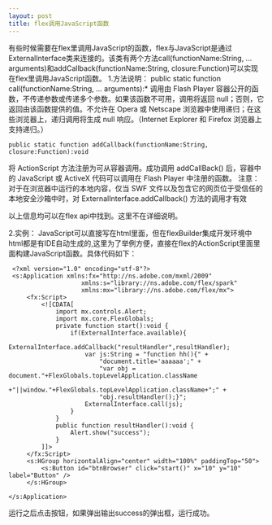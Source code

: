 ```yaml
---
layout: post
title: flex调用JavaScript函数
---
```


有些时候需要在flex里调用JavaScript的函数，flex与JavaScript是通过ExternalInterface类来连接的。该类有两个方法call(functionName:String, ... arguments)和addCallback(functionName:String, closure:Function)可以实现在flex里调用JavaScript函数。
1.方法说明：
 public static function call(functionName:String, ... arguments):*
 调用由 Flash Player 容器公开的函数，不传递参数或传递多个参数。如果该函数不可用，调用将返回 null；否则，它返回由该函数提供的值。不允许在 Opera 或 Netscape 浏览器中使用递归；在这些浏览器上，递归调用将生成 null 响应。（Internet Explorer 和 Firefox 浏览器上支持递归。） 

    public static function addCallback(functionName:String, closure:Function):void
   
 将 ActionScript 方法注册为可从容器调用。成功调用 addCallBack() 后，容器中的 JavaScript 或 ActiveX 代码可以调用在 Flash Player 中注册的函数。 
注意：对于在浏览器中运行的本地内容，仅当 SWF 文件以及包含它的网页位于受信任的本地安全沙箱中时，对 ExternalInterface.addCallback() 方法的调用才有效
    
以上信息均可以在flex api中找到。这里不在详细说明。

2.实例：
    JavaScript可以直接写在html里面，但在flexBuilder集成开发环境中html都是有IDE自动生成的,这里为了举例方便，直接在flex的ActionScript里面里面构建JavaScript函数。具体代码如下：

     <?xml version="1.0" encoding="utf-8"?>
     <s:Application xmlns:fx="http://ns.adobe.com/mxml/2009" 
                        xmlns:s="library://ns.adobe.com/flex/spark" 
                        xmlns:mx="library://ns.adobe.com/flex/mx">
         <fx:Script>
             <![CDATA[
                 import mx.controls.Alert;
                 import mx.core.FlexGlobals;
                 private function start():void {
                     if(ExternalInterface.available){
                         ExternalInterface.addCallback("resultHandler",resultHandler);
                         var js:String = "function hh(){" +
                             "document.title='aaaaaa';" +
                             "var obj = document."+FlexGlobals.topLevelApplication.className
                                         +"||window."+FlexGlobals.topLevelApplication.className+";" +
                             "obj.resultHandler();}";
                         ExternalInterface.call(js);
                     }           
                 }
                 public function resultHandler():void {
                     Alert.show("success");
                 }
             ]]>
         </fx:Script>
         <s:HGroup horizontalAlign="center" width="100%" paddingTop="50">
             <s:Button id="btnBrowser" click="start()" x="10" y="10" label="Button" />
         </s:HGroup>
         
    </s:Application>

运行之后点击按钮，如果弹出输出success的弹出框，运行成功。